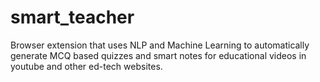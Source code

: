 # smart_teacher
Browser extension that uses NLP and Machine Learning to automatically generate MCQ based quizzes and smart notes for educational videos in youtube and other ed-tech websites.
